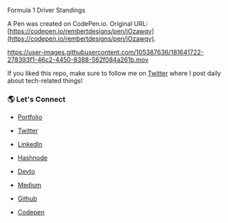 Formula 1 Driver Standings

A Pen was created on CodePen.io. Original URL: [https://codepen.io/rembertdesigns/pen/jOzawqv](https://codepen.io/rembertdesigns/pen/jOzawqv).



https://user-images.githubusercontent.com/105387636/181641722-278393f1-46c2-4450-8388-562f084a261b.mov

If you liked this repo, make sure to follow me on [Twitter](https://twitter.com/RichardDRembert) where I post daily about tech-related things!

### 🌎 Let's Connect

- [Portfolio](https://www.rembertdesigns.co/)

- [Twitter](https://twitter.com/RichardDRembert)

- [LinkedIn](https://www.linkedin.com/in/rrembert/)

- [Hashnode](https://rembertdesigns.hashnode.dev/)

- [Devto](https://dev.to/rembertdesigns)

- [Medium](https://medium.com/@rembertdesigns)

- [Github](https://github.com/rembertdesigns)

- [Codepen](https://codepen.io/rembertdesigns)
